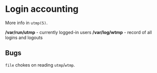 # Login accounting

More info in `utmp(5)`.

**/var/run/utmp** - currently logged-in users
**/var/log/wtmp** - record of all logins and logouts

## Bugs

`file` chokes on reading `utmp`/`wtmp`.
